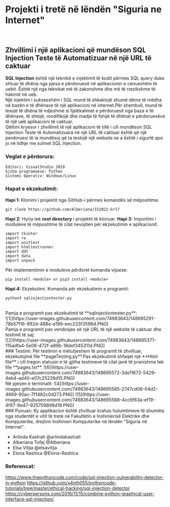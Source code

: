 # Projekti i tretë në lëndën "Siguria ne Internet" <br><br>
## Zhvillimi i një aplikacioni që mundëson SQL Injection Teste të Automatizuar në një URL të caktuar <br>
**SQL Injection** është një teknikë e injektimit të kodit përmes SQL query duke shtuar të dhëna nga pjesa e përdoruesit në aplikacionin e cenueshëm të uebit. Është një nga teknikat më të zakonshme dhe më të rrezikshme të hakimit në ueb.<br>
Një injektim i  suksesshëm i SQL mund të shkaktojë shumë dëme të mëdha në bazën e të dhënave të një aplikacioni në internet.Për shembull, mund të lexojë të dhëna të ndjeshme si fjalëkalimet e përdoruesit nga baza e të dhënave, të shtojë, modifikojë dhe madje të fshijë të dhënat e përdoruesëve të një ueb aplikacioni të caktuar.<br>
Qëllimi kryesor i zhvillimit të një aplikacioni të tillë i cili mundëson SQL Injection Teste të Automatizuara në një URL të caktuar është që një perdoruesi të ia 
mundësoj që ta testojë një website se a është i  sigurtë apo jo në lidhje me sulmet SQL Injection. <br>

### Veglat e përdorura:
```
Editori: VisualStudio 2019
Gjuha programuese: Python
Sistemi Operativ: Windows/Linux
```
### Hapat e ekzekutimit:
**Hapi 1:** Klonimi i projektit nga GitHub-i përmes komandës së mëposhtme.
```
git clone https://github.com/Alberiana/IS2022-Gr17
```
**Hapi 2:** Hyrja tek **root directory** i projektit të klonuar.
**Hapi 3:** Importimi i moduleve të mëposhtme të cilat nevojiten për ekzekutimin e aplikacionit.
```
import tkinter
import re
import unittest
import htmltestrunner
import ddt
import data
import unpack
```
Për implementimin e moduleve përdoret komanda vijuese:
```
pip install <module> or pip3 install <module>
```
**Hapi 4:** Ekzekutimi.
Komanda për ekzekutimin e programit:
```
python3 sqlinjectiontester.py
```
<br>
Pamja e programit pas ekzekutimit të **sqlinjectiontester.py**:<br>
![1](https://user-images.githubusercontent.com/74983643/148695291-78b57f16-992d-488e-a199-eec233f3596d.PNG)
<br>
Pamja e programit pas vendosjes së një URL të një website të caktuar dhe testimit të saj:<br>
![2](https://user-images.githubusercontent.com/74983643/148695371-115adfa4-5e06-472f-a89b-18def345311d.PNG)
<br>
### Testimi:
Për testimin e mëtutjeshem të programit të zhvilluar, ekzekutojmë file **pageTesting.py**.Pas ekzekutimit shfaqet një **Html file** i cili tregon statusin e të gjitha testimeve të cilat janë të pranishme tek file **pages.txt**.
![6](https://user-images.githubusercontent.com/74983643/148695572-3de11672-5429-4eb4-ad40-e07c25226d15.PNG)
<br>
Në pjesen e terminalit:
![4](https://user-images.githubusercontent.com/74983643/148695585-2747cd08-04d2-4669-90ac-7f1482c0d273.PNG)
![5](https://user-images.githubusercontent.com/74983643/148695588-4cc6f63a-ef19-4f87-9e47-925709898d19.PNG)
<br>
### Punuan:
Ky applikacion është zhvilluar krahas hulumtimeve të shumëta nga studentët e vitit të tretë në Fakultetin e Inxhinierisë Elektrike dhe Kompjuterike, drejtimi Inxhinieri Kompjuterike në lëndën "Siguria në Internet".

<ul>
   <li>Arlinda Kastrati @arlindakastrati</li>
   <li>Alberiana Tofaj @Alberiana</li>
   <li>Elsa Vitija @elsavitija</li>
   <li>Elona Rashica @Elona-Rashica</li>
</ul>

### Referencat:
https://www.thepythoncode.com/code/sql-injection-vulnerability-detector-in-python
https://github.com/x4nth055/pythoncode-tutorials/tree/master/ethical-hacking/sql-injection-detector
https://cyberpersons.com/2016/11/15/combine-python-graphical-user-interface-sql-injection/

